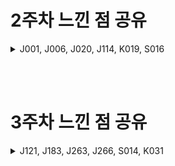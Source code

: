# 2주차 느낀 점 공유
<details>
<summary>J001, J006, J020, J114, K019, S016</summary>

### J114_박세환

- 인상깊은 구절
    - 성장은 우리 안에 뭔가를 남겨두고 커진다는 뜻이다.
- 느낀 점
    - 저번 주에 읽은 내용은 성장하는 법에 대한 대략적인 내용과 성장에 대한 오해.
    - 이번 주의 내용도 저번 주의 연장선상.
    - 나는 성장하고 있는가? 매일을 살아갈 뿐인가?
    - 성장을 성장시키고 있는가?
    - 나는 잘 하는 것을 목표로 하는가? 자라는 것을 목표로 하는가?
        - 실행 프레임과 학습 프레임의 효과
    - 소프트웨어 개발자로 살아남기 위해 성장 시킬 역량은?
        - 컴퓨터 프로그래머 vs. 소프트웨어 개발자
        - 부캠에서 무엇을 배워가야 할까?

### S016_김영현

- 책: 개발자 원칙
- 인상깊었던 구절
    
    > ‘왜 안되지?’ 또는 ‘왜 되지?’ 라는 질문을 던지는 일이 저에게 아주 즐겁습니다. 질문이 던져지면 호기심에 깊이 파고, 깊이 파면 그만큼 더 알게 되기 때문입니다.
    > 
    
    → 개인적으로 개발하면서 저 물음이 정말 많이 떠오르긴하는데 평소에는 저 질문에 대해 더 깊이있게 학습하고 파고들려하지 않았던 것 같습니다. 하지만 챌린지 과정을 하면서 평소에는 지나갔을 질문들에 하나하나 깊이있게 학습하게되는 것 같다는 생각이 들었던 것 같습니다. 좀..공감이 되었다..?
    
- 소프트웨어 디자인 설계를 설명해주셨는데 솔직히 이해안된다..
    
    → 뭔가..구현하기 전에 설계를 꼼꼼히..? 원칙적으로..?하라는 말이었던 것 같은데 설계 원칙이 13개..?나 돼서 이걸 다 지키면서 설계를 할 수 있나..
    

### K019_노세인

- 개발자 원칙
- 인상깊었던 부분: 목표를 정할 때 프로덕트 만들기라는 것을 포함시키는 것이 좋다고 합니다. 당연한 말이라고 느끼겠지만 프로덕트 생략된 목표를 설정하는 경우가 많다고 합니다. 예를 들어 코틀린을 공부하겠다, 스프링을 공부하겠다 - 강의 들어야지 처럼 단순히 공부에만 집중한 목표가 있습니다. 하지만, 이런 목표보다는 코틀린으로 어떠한 모바일 어플을 만들겠다 처럼 프로덕트 만들기가 포함된 목표가 설정되는 것이 실제 상황을 겪어보며 조금 더 깊은 고민을 하게 된다고 합니다.
- 현재 저도 프로덕트가 포함된 목표보다는 코틀린을 공부해야지라는 모호한 목표에 조금 더 가깝지 않았나라는 생각이 들었습니다.  앞으로는 생각을 바꿔 다른 자세로 임해봐야겠습니다.

### J020_권희정

- 개발자 원칙
- 읽은 부분 :  달리는 기차의 바퀴를 갈아끼우기
- 중요한 내용
    1. 밥값에 대하여 : 일단 동작하게 만든 다음(현재의 밥값) 후에 더 좋게 만들어라.(미래의 몸값)
    2. 기술 부채에 대하여 : 기술 부채가 아예 없을 수는 없다. 언제나 발견했을 때보다 깨끗하게 해놓고 캠핑장을 떠나라.
    3. 삽질에 대하여 : 바퀴를 새로 발명하는 일의 좋은 점은 바퀴를 더 잘 알게 된다는 것이다.
    4. 은탄환은 없다 : 많이 읽고, 많이 쓰고, 많이 생각하자.
- 인상깊었던 부분 : 코드에서 가장 중요한 것은 가독성이라는 부분이 기억에 남는다. 성능, 유연성 등 모두 중요하지만 가독성과 저울질 한다면 가독성을 골라야 한다고 한다. 이 부분이 협업에 대해 이야기 하는 것 같아서 인상깊었던 것 같다. 성능이 좋은 코드는 짧고, 짧으면 이해가 어렵고 가독성이 떨어진다는 말이 있었다. 또한 대부분의 코드는 성능을 향상시킬 필요가 없다는 말도 있었다. 이것이 결국 성능보다 중요한 것이 일단 제대로 동작하는 것이고, 명시적이고 가독성 있게 짜여서 협업할 때 쉽게 할 수 있어야 한다는 말로 들렸다. 그리고 ‘제때 제대로’ 동작하는 코드라는 말도 기억에 남는다. 크리스마스에 필요한 룰렛을 크리스마스가 지나고 더 완벽하게 만들어봤자 소용이 없다는 말이 인상적이었다. 물론 나는 아직 기초밖에 모르는 초보자라 ‘일단 동작하게 만든다’라는 부분도 벅찬 것이 사실이다. 하지만 그럼에도 불구하고 내가 그 ‘일단 동작하는’ 코드를 짤 때 무엇을 더 중요하게 생각해야 하는지 알 수 있었다.

### J001_강민주

- 개발자 원칙 ch.4
- 주제? : 지속적으로 성장하는 소프트웨어처럼 개발자 자신의 메이저 버전을 업그레이드하는 마이너 원칙 소개
- 선정 이유 : 아무래도 여기 들어온 이유도 성장과 배움을 위해서 들어왔는데 이 주제가 그러한 부분에 포커싱이 맞춰져 있어서 선택하게 됨
- 시작 : 어디를 갈 때 이동할 방향과 경로를 미리 확인하는데 성장도 똑같다 성장을 목표로 한다면 먼저 방향과 나만의 속력을 알아야 한다. 이후 내용들이 이것과 관련된 내용들
- 인상깊었던 내용? 구절
    - 한계 속력에 다다르면 실수를 하기 마련입니다. 이런 상황에서 실수를 줄이는 최선의 방법은 평소에 자신을 성장시키는 방법밖에 없다.
    - 어떤 대상이 물어봤더라도 이해하기 쉽게 설명할 수 있어야 진정으로 아는 것 그렇지 못하다면 알고 있다고 착각했던 것
        - 알고 있고 익숙한 것을 확인하는 가장 좋은 방법은 배경지식이 없는 사람에게 새로운 경험하는 것
        - 진정으로 알고 있는 거라면 어떤 상황에도 다른 표현으로 다시 설명하려고 시도하겠지만, 그렇지 않으면 설명하다가 막히게 될 것 - 면접상황에서 많이 느낌,,ㅠㅠ
    - 인지공학과 교육공학에서는 기억을 형식지와 암묵지로 구분
        - 형식지는 문서화, 데이터화가 가능한 지식
        - 암묵지는 언어나 문서로 표현하기는 어려운 몸으로 체화된 지식
        - 10년 전에 배운 국사 지식과 10년만에 자전거를 탄다고 했을 때 국사지식을 떠올리기에는 각잡고 시간을 들여 공부를 해야되지만 자전거를 타는 건 조금만 타다보면 금방 탈 수 있게 된다. 이것처럼 암기 위주의 학습 방식보다는 낯선 방식으로 직접 소프트웨어를 만들면서 해결하려고 노력해야 한다.
        - 학습하는 과정에서 자신의 학습 방식, 이해하는 방식, 설명하는 방식, 학습 과정을 개선하는 방식까지 학습해야함
    - 개구리를 해부하지 말고, 직접 만들어라!
        - 개구리를 더 잘 이해하려면 개구리 해부보다는 개구리와 똑같다고 부를 수 있는 개구리를 직접 만들어보라는 내용
        - 정말 개구리와 똑같구나 싶을 정도로 만들려면 그만큼 개구리를 깊이 있게 이해하고 분석하고 설계해야만 가능 → 직접 만들어라!!

### J006_강효림

- 개발자  원칙
- p.53
    
    '오류'를 만나는 일은 개발자에게 즐겁지 않은 일입니다. 하지만 백엔드 엔지니어로서 저는 "백엔드 엔지니어의 실력 얼마나 많은 오류와 장애를 만나고 이를 해결했는지 여부에 따라 갈린다"라고 말합니다.
    
    오류를 만나는 것이 두렵고 항상 절망적이긴 했습니다. 하지만, 돌이켜 생각해보면, 오류를 만나 오류의 원인을 파악하고, 해결책을 모색하며, 그 오류에 대해 기록을 남기는 과정에서 실력을 많이 향상할 수 있었던 것 같습니다. 따라서 오류와 장애를 만나 얼마나 많이 해결했는지에 따라 실력이 갈리다는 말에 공감이 되었습니다. 또한, 앞으로 오류를 만나는 상황에서 나의 실력 향상을 한다는 생각으로 조금은 긍정적으로 생각하며 나아가도록 노력해봐야겠다 생각했습니다.

  </details>


<br><br>

# 3주차 느낀 점 공유
<details>
<summary>J121, J183, J263, J266, S014, K031</summary>

### J121 배승혁

📚 [개발자원칙] p.132
다른 사람과 비교하지 말고, 자존감을 키워서 과거의 자신과 비교해야 합니다.

JK님이 작성하신 여러 파트를 읽으며 현재 진행하는 네이버 챌린지 과정에 많은 내용이 녹아있는 것을 체감했습니다. 지속적으로 발전하는 스스로 성장하는 개발자가 되기 위해 OT를 포함해 해당 책을 통해 여러 내용을 참고할 수 있었습니다.

그 중에서 가장 인상깊었던 문장이 위에 작성된 p.132의 내용입니다. 타인과는 방향과 속력이 다르고, 어쩔때는 아얘 시작 위치도 다를 수 있다고 생각합니다. 참고는 할 수 있겠지만, 완전히 다른 위치를 비교하기 보단, 자신의 기존 위치에서 지금까지 달려온 길을 돌아보는 것이 중요한 것 같습니다.

<br><br>


### J183 이석규

📚 소프트웨어 장인 (15장 실용주의 장인정신)
TDD 등에 능숙한 개발자들은 TDD로 인해 개발 시간이 부족하다고 하지 않는다.
대부분 개발자들이 TDD와 같은 관례에 익숙하지 않기 때문에 TDD를 하면 개발 시간이 늦어진다고 한다. 익숙하지 않은 개발 방식을 하면 시간이 오래 걸리는 것이 당연하다. 프로젝트가 커질수록 유지보수를 위해 TDD로 개발한 프로젝트가 유리한 것은 당연하다. 그렇기 때문에 익술해질 때 까지 지금 연습할 수 있을 때 연습하는 기회를 놓치지 말자

<br><br>


### J263 최준호

📚 개발자 원칙
- 달리는 기차의 바퀴를 갈아끼우기

챌린지를 하면서 테스트 코드도 작성해보고 class를 많이 활용하려고 하면서 코드의 효율성을 많이 고려하고자 했다.
하지만 책에서는 가장 중요한 것은 가독성이고, 성능보다는 제대로 동작하는 것이 제일 중요하다고 말하고 있다. 결국 중요한 것은 기본이라는 것인데, 개선점을 찾다가 기본을 놓치지 않도록 항상 유의해야겠다.

<br><br>


### J266 최호빈

📚 개발자 원칙

| .. 시도할 원칙은 나만의 속도를 인지하는데 유용한 '낯선 방식으로 해결하기'입니다. P.124

낯선 방식으로 문제를 접근하고 해결하는 것이 나만의 속도를 찾는데 효과적이라는 것이 처음에는 생소하게 느껴졌습니다. 하지만 곰곰히 생각해보니 저희 부스트캠프 챌린지가 말그대로 '낯선 방식으로 해결하기'이라는 생각이 들었고 저도 모르게 속도를 찾아가고 있는 것을 느낄 수 있었습니다. 

또한, 남들과 나를 비교하지 않고 나를 향한 자존감을 채워야겠다고 느꼈습니다. 챌린지를 하면서 잘하시는 분들도 너무 많고, 미션에 막힐때마다 왜 안되지 하면서 자책하기도 했는데, 이런 상황이 벌어질 때마다 나를 지키고 성장하기 위해서라면 자존감을 키워서 과거의 나와 비교해야겠다고 생각했습니다.

<br><br>

### S014 김민성

📚 개발자 원칙 파트 3
설계의 중요성에 대해 강조하는 내용이다. 부스트캠프 베이직, 챌린지를 경험하면서 설계를 많이 경험해 볼 수 있었는데, 사실 아직도 제대로 설계를 할 수 있다고 생각하지는 않는다. 그러나 일부 미션에서는 설계를 미리 잘 한 덕분에 구현이 잘 되었다는 느낌도 받았다. 

소프트웨어 설계에 앞서, 한 3D 프린터의 설계도면을 예시로 들어 설계의 중요성에 대해 설명하는데, 이때 인상깊었던 구절이 “이 도면을 갖고 있으면 세계 어디를 가더라도 같은 제품을 만들 수 있다” 라는 글이었다. 소프트웨어설계는 이와 100퍼센트 맞지는 않겠지만, 어느 정도는 설계에 중요성에 대해 느끼게 되는 표현이었다. 내가 지금까지 했던 설계도를 다른 사람이 봤을 때, 제대로 소프트웨어를 만들 수 있나? 하는 생각도 해 보았다. 아직 많이 부족
하고, 솔직히 내용도 어려운 편이어서 전부 다 이해하지는 못했지만, 배울 게 많다고 느끼는 부분이었다.

<br><br>

### K031 신민준



</details>
